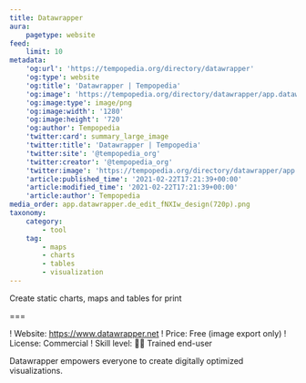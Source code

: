 ```yaml
---
title: Datawrapper
aura:
    pagetype: website
feed:
    limit: 10
metadata:
    'og:url': 'https://tempopedia.org/directory/datawrapper'
    'og:type': website
    'og:title': 'Datawrapper | Tempopedia'
    'og:image': 'https://tempopedia.org/directory/datawrapper/app.datawrapper.de_edit_fNXIw_design(720p).png'
    'og:image:type': image/png
    'og:image:width': '1280'
    'og:image:height': '720'
    'og:author': Tempopedia
    'twitter:card': summary_large_image
    'twitter:title': 'Datawrapper | Tempopedia'
    'twitter:site': '@tempopedia_org'
    'twitter:creator': '@tempopedia_org'
    'twitter:image': 'https://tempopedia.org/directory/datawrapper/app.datawrapper.de_edit_fNXIw_design(720p).png'
    'article:published_time': '2021-02-22T17:21:39+00:00'
    'article:modified_time': '2021-02-22T17:21:39+00:00'
    'article:author': Tempopedia
media_order: app.datawrapper.de_edit_fNXIw_design(720p).png
taxonomy:
    category:
        - tool
    tag:
        - maps
        - charts
        - tables
        - visualization
---
```


Create static charts, maps and tables for print

===

! Website: https://www.datawrapper.net
! Price: Free (image export only)
! License: Commercial
! Skill level: 🏋️‍♀️ Trained end-user

Datawrapper empowers everyone to create digitally optimized visualizations.